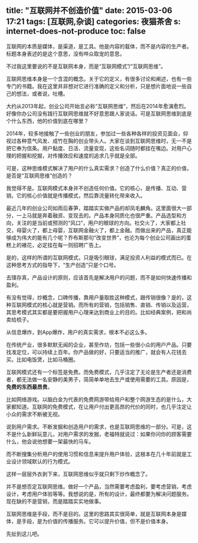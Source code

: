 title: "互联网并不创造价值"
date: 2015-03-06 17:21
tags: [互联网,杂谈]
categories: 夜猫茶舍
s: internet-does-not-produce
toc: false
---

互联网的本质是媒体，是渠道，是工具。他是内容的载体，而不是内容的生产者。标题本身表述的是这个意思，没有哗众取宠的意思。

不过我这里要说的不是互联网本身，而是“互联网模式”/“互联网思维”。

互联网思维本身是一个含混的概念。关于它的定义，有很多讨论和阐述，也有一些专门的书籍。我在这里并非想对它进行准确的定义和分析，只是想片面地说一些自己的想法，或者说，吐槽。

大约从2013年起，创业公司开始言必称“互联网思维”，然后在2014年愈演愈烈。好像你办公司没有践行互联网思维就不好意思跟人家说话。可是互联网思维到底是个什么东西，他的价值到底在哪里？

2014年，较多地接触了一些创业的朋友，参加过一些各种各样的投资见面会，仰视过各种意气风发、成竹在胸的创业带头人。大家在谈到互联网思维时，无一不是把它奉为信条。用户黏度、日活、流量变现，这些名词随时都挂在嘴边。对用户心理的把握和挖掘，对传播效应和速度的追求几乎就是全部。

可是，这种思维模式解决了用户的什么真实需求？创造了什么价值？真正的价值，是否是“互联网思维”创造的？

<!-- more -->

我觉得不是。互联网模式本身并不创造任何价值。它的核心，是传播、互动、营销，它的核心价值就是传播模式，然后靠流量转化带来收入。

最近几年的创业公司如雨后春笋，踏踏实实做产品的却凤毛麟角。这里面很大一部分，一上马就是奔着融资、变现去的。产品本身同质化也很严重。产品选型和方向，关注的是当前或预测的“风口”，用户的眼球的方向。社交火了，大家都上社交，母婴火了，都上母婴，互联网金融火了，都上金融。而做出来的产品，真正能够成为伟大的能有几个呢？乔布斯那句“改变世界”，也沦为每个创业公司画出的蛋糕上的裱花，必定挂在每一则招聘广告上。

是的，这样的所谓的互联网模式，只是吸引眼球，满足投资人利益的模式而已。在这种思考方式的指导下，“生产创造”只是个口号。

去璞存真，产品设计的原则，应该首先是解决用户的问题，而不是如何快速传播和盈利。

有没有觉得，炒概念，口碑传播，靠用户量取胜这种模式，跟传销很像？是的，这种互联网模式的核心就是营销。而所有的营销，包括销售、直销、传销以及运营，其思考模式其实都是要把握用户心理来达到商业上的目的。比如经典案例，把和尚卖给梳子。

从信息爆炸，到App爆炸，用户的真实需求，根本不必这么多。

在传统产业，很多默默无闻的企业，甚至作坊，包括一些很小众的用户产品。只要找准定位，可以持续上百年。你产品做的好，只要适当的推广，就会有人花钱去买。比如电饭煲，比如马桶圈。

互联网模式还有一个标签是免费。而免费模式，几乎注定了无论是生产者还是消费者，都无法做一名安静的美男子，简简单单地去生产或使用需要的工具。原因是，**免费的东西最昂贵**。

比如网络游戏。以脑白金为代表的免费网游带给用户和整个网游生态的是什么，大家都知道。互联网的免费模式，在让用户付出更高昂的代价的同时，也几乎注定让小众的需求不断被无视。

说到用户需求。不断发掘和创造用户的需求，也是互联网思维的一部分。可是，这不是什么新鲜玩意儿，对用户需求的发掘，老福特就说过：如果你问你的顾客需要什么，他会说他想要一架最快的马车。

而不断搜集分析用户的使用习惯和信息来提升用户体验，这根本在几十年前就是工业设计领域默认的行为模式。

这样一层层外衣剥下来，互联网思维似乎就只剩下炒作概念了。

并不是想否定互联网思维。做好一个产品，当然需要考虑盈利，要考虑营销，考虑设计，考虑用户体验等等。我想说的是，所有的设计，最终都要为解决问题服务。现在缺的不是营销，而是踏踏实实地做事。

互联网思维是手段，而不是目的。这里的思路其实很简单，就是互联网本身是媒体，是手段，是为价值的传播服务。它可以提升价值，但不是价值本身。

先扯到这儿吧。